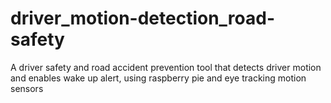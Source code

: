 # driver_motion-detection_road-safety
A driver safety and road accident prevention tool that detects driver motion and enables wake up alert, using raspberry pie and eye tracking motion sensors
